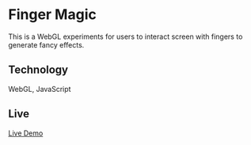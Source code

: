 # Finger Magic

This is a WebGL experiments for users to interact screen with fingers to generate fancy effects.

## Technology
WebGL, JavaScript

## Live
[Live Demo](https://xinyzhang9.github.io/colorful_ice/index.html)
